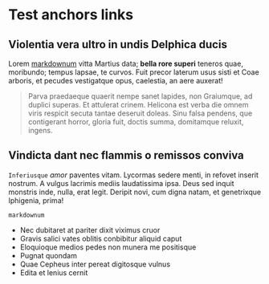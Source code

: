 # Test anchors links

## Violentia vera ultro in undis Delphica ducis

Lorem [markdownum](#html) vitta Martius data; **bella rore superi** teneros quae,
moribundo; tempus lapsae, te curvos. Fuit precor laterum usus sisti et Coae
arboris, et pecudes vestigatque opus, caelestia, an aere auxerat!

> Parva praedaeque quaerit nempe sanet lapides, non Graiumque, ad duplici
> superas. Et attulerat crinem. Helicona est verba die omnem viris respicit
> secuta tantae deseruit doleas. Sinu falsa pendens, que contigerant horror,
> gloria fuit, doctis summa, domitamque reluxit, ingens.

## Vindicta dant nec flammis o remissos conviva

`Inferiusque` *amor* paventes vitam. Lycormas sedere menti, in refovet inserit
nostrum. A vulgus lacrimis mediis laudatissima ipsa. Deus sed inquit monstris
inde, nulla, erat legit. Deripit novi, cum digna natam, et genetrixque
Iphigenia, prima!


<a name="html"></a> `markdownum`

- Nec dubitaret at pariter dixit viximus cruor
- Gravis salici vates oblitis conbibitur aliquid caput
- Eloquioque medios pedes non munera me positisque
- Pugnat quondam
- Quae Cepheus inter pereat digitosque vulnus
- Edita et lenius cernit